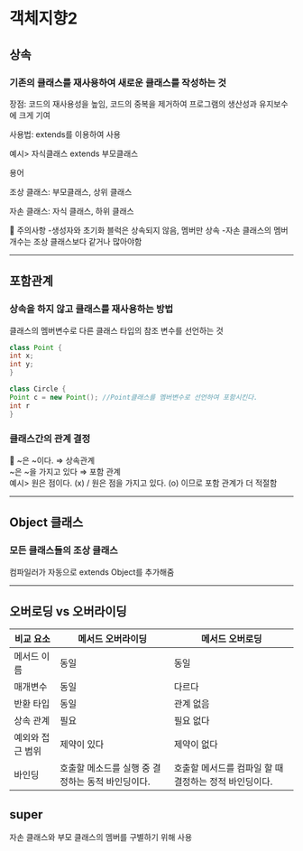 # 객체지향2

## 상속

### 기존의 클래스를 재사용하여 새로운 클래스를 작성하는 것

장점:  코드의 재사용성을 높임, 코드의 중복을 제거하여 프로그램의 생산성과 유지보수에 크게 기여

사용법: extends를 이용하여 사용

예시> 자식클래스 extends 부모클래스

용어

조상 클래스: 부모클래스, 상위 클래스

자손 클래스: 자식 클래스, 하위 클래스

<aside>
📢 주의사항                                                                                                                                                       -생성자와 초기화 블럭은 상속되지 않음, 멤버만 상속                                                                        -자손 클래스의 멤버 개수는 조상 클래스보다 같거나 많아야함

</aside>  

***  

## 포함관계

### 상속을 하지 않고 클래스를 재사용하는 방법

클래스의 멤버변수로 다른 클래스 타입의 참조 변수를 선언하는 것

```java
class Point {
int x;
int y;
}

class Circle {
Point c = new Point(); //Point클래스를 멤버변수로 선언하여 포함시킨다.
int r
}
```

### 클래스간의 관계 결정
📢 ~은 ~이다.  ⇒ 상속관계  
~은 ~을 가지고 있다 ⇒ 포함 관계                                                                                                        
예시> 원은 점이다. (x) / 원은 점을 가지고 있다. (o) 이므로 포함 관계가 더 적절함  

***
 
## Object 클래스

### 모든 클래스들의 조상 클래스

컴파일러가 자동으로 extends Object를 추가해줌 

***

## 오버로딩 vs 오버라이딩  

| 비교 요소 | 메서드 오버라이딩 | 메서드 오버로딩 |
| --- | --- | --- |
| 메서드 이름 | 동일 | 동일 |
| 매개변수 | 동일 | 다르다 |
| 반환 타입 | 동일 | 관계 없음 |
| 상속 관계 | 필요 | 필요 없다 |
| 예외와 접근 범위 | 제약이 있다 | 제약이 없다 |
| 바인딩 | 호출할 메소드를 실행 중 결정하는 동적 바인딩이다. | 호출할 메서드를 컴파일 할 때 결정하는 정적 바인딩이다. |  

## super

자손 클래스와 부모 클래스의 멤버를 구별하기 위해 사용
